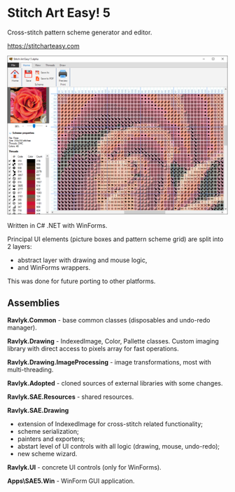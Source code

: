 Stitch Art Easy! 5
==================

Cross-stitch pattern scheme generator and editor.

https://stitcharteasy.com

![IMAGE](https://raw.githubusercontent.com/MykolaKovalchuk/SAE5/refs/heads/master/Resources/Images/Scrennshots/scheme-1024x735.png)

Written in C# .NET with WinForms.

Principal UI elements (picture boxes and pattern scheme grid) are split into 2 layers:
  - abstract layer with drawing and mouse logic,
  - and WinForms wrappers.

This was done for future porting to other platforms.

## Assemblies

**Ravlyk.Common** - base common classes (disposables and undo-redo manager).

**Ravlyk.Drawing** - IndexedImage, Color, Pallette classes. Custom imaging library with direct access to pixels array for fast operations.

**Ravlyk.Drawing.ImageProcessing** - image transformations, most with multi-threading.

**Ravlyk.Adopted** - cloned sources of external libraries with some changes.

**Ravlyk.SAE.Resources** - shared resources.

**Ravlyk.SAE.Drawing**
 - extension of IndexedImage for cross-stitch related functionality;
 - scheme serialization;
 - painters and exporters;
 - abstart level of UI controls with all logic (drawing, mouse, undo-redo);
 - new scheme wizard.

**Ravlyk.UI** - concrete UI controls (only for WinForms).

**Apps\SAE5.Win** - WinForm GUI application.
